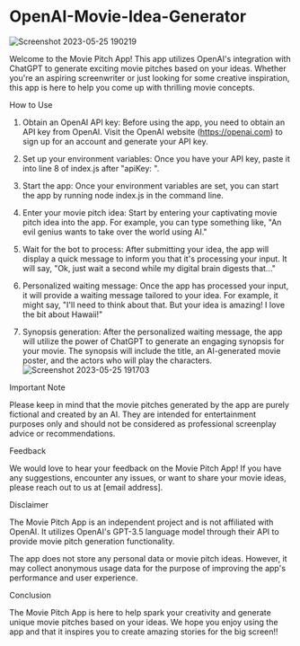 # OpenAI-Movie-Idea-Generator
![Screenshot 2023-05-25 190219](https://github.com/cwbraswe/OpenAI-Movie-Idea-Generator/assets/31020426/3f644249-3f0c-4e50-9242-5cfe9bf668c6)


Welcome to the Movie Pitch App! This app utilizes OpenAI's integration with ChatGPT to generate exciting movie pitches based on your ideas. Whether you're an aspiring screenwriter or just looking for some creative inspiration, this app is here to help you come up with thrilling movie concepts.

How to Use
1. Obtain an OpenAI API key: Before using the app, you need to obtain an API key from OpenAI. Visit the OpenAI website (https://openai.com) to sign up for an account and generate your API key.

2. Set up your environment variables: Once you have your API key, paste it into line 8 of index.js after "apiKey: ".

3. Start the app: Once your environment variables are set, you can start the app by running node index.js in the command line.

4. Enter your movie pitch idea: Start by entering your captivating movie pitch idea into the app. For example, you can type something like, "An evil genius wants to take over the world using AI."

5. Wait for the bot to process: After submitting your idea, the app will display a quick message to inform you that it's processing your input. It will say, "Ok, just wait a second while my digital brain digests that..."

6. Personalized waiting message: Once the app has processed your input, it will provide a waiting message tailored to your idea. For example, it might say, "I'll need to think about that. But your idea is amazing! I love the bit about Hawaii!"

7. Synopsis generation: After the personalized waiting message, the app will utilize the power of ChatGPT to generate an engaging synopsis for your movie. The synopsis will include the title, an AI-generated movie poster, and the actors who will play the characters.
![Screenshot 2023-05-25 191703](https://github.com/cwbraswe/OpenAI-Movie-Idea-Generator/assets/31020426/8cd02a5a-34ae-4867-85b2-6b2dfe2a4f81)

Important Note

Please keep in mind that the movie pitches generated by the app are purely fictional and created by an AI. They are intended for entertainment purposes only and should not be considered as professional screenplay advice or recommendations.

Feedback

We would love to hear your feedback on the Movie Pitch App! If you have any suggestions, encounter any issues, or want to share your movie ideas, please reach out to us at [email address].

Disclaimer

The Movie Pitch App is an independent project and is not affiliated with OpenAI. It utilizes OpenAI's GPT-3.5 language model through their API to provide movie pitch generation functionality.

The app does not store any personal data or movie pitch ideas. However, it may collect anonymous usage data for the purpose of improving the app's performance and user experience.

Conclusion

The Movie Pitch App is here to help spark your creativity and generate unique movie pitches based on your ideas. We hope you enjoy using the app and that it inspires you to create amazing stories for the big screen!!
